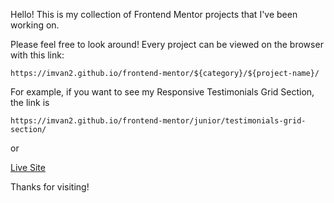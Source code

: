 Hello! This is my collection of Frontend Mentor projects that I've been working on.


Please feel free to look around! Every project can be viewed on the browser with this link:

`https://imvan2.github.io/frontend-mentor/${category}/${project-name}/`


For example, if you want to see my Responsive Testimonials Grid Section, the link is

`https://imvan2.github.io/frontend-mentor/junior/testimonials-grid-section/`

or 

[Live Site](https://imvan2.github.io/frontend-mentor/junior/testimonials-grid-section/)



Thanks for visiting!